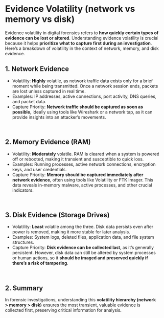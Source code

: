 <br>

# Evidence Volatility (network vs memory vs disk)
Evidence volatility in digital forensics refers to **how quickly certain types of evidence can be lost or altered**. Understanding evidence volatility is crucial because it helps **prioritize what to capture first during an investigation**. Here’s a breakdown of volatility in the context of network, memory, and disk evidence.

## 1. Network Evidence
  - Volatility: **Highly** volatile, as network traffic data exists only for a brief moment while being transmitted. Once a network session ends, packets are lost unless captured in real time.
  - Examples: IP addresses, active connections, port activity, DNS queries, and packet data.
  - Capture Priority: **Network traffic should be captured as soon as possible**, ideally using tools like Wireshark or a network tap, as it can provide insights into an attacker’s movements.  
<br>

## 2. Memory Evidence (RAM)
  - Volatility: **Moderately** volatile. RAM is cleared when a system is powered off or rebooted, making it transient and susceptible to quick loss.
  - Examples: Running processes, active network connections, encryption keys, and user credentials.
  - Capture Priority: **Memory should be captured immediately after network evidence**, often using tools like Volatility or FTK Imager. This data reveals in-memory malware, active processes, and other crucial indicators.  
<br>

## 3. Disk Evidence (Storage Drives)
  - Volatility: **Least** volatile among the three. Disk data persists even after power is removed, making it more stable for later analysis.
  - Examples: System logs, deleted files, application data, and file system structures.
  - Capture Priority: **Disk evidence can be collected last**, as it’s generally persistent. However, disk data can still be altered by system processes or human actions, so it **should be imaged and preserved quickly if there’s a risk of tampering**.  
<br>

## 2. Summary
In forensic investigations, understanding this **volatility hierarchy (network > memory > disk)** ensures the most transient, valuable evidence is collected first, preserving critical information for analysis.  
<br>